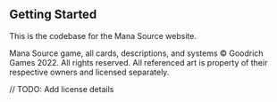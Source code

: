 ## Getting Started

This is the codebase for the Mana Source website.

Mana Source game, all cards, descriptions, and systems © Goodrich Games 2022. All rights reserved.
All referenced art is property of their respective owners and licensed separately.

// TODO: Add license details
